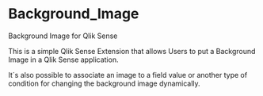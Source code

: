 # Background_Image
Background Image for Qlik Sense

This is a simple Qlik Sense Extension that allows Users to put a Background Image in a Qlik Sense application.

It´s also possible to associate an image to a field value or another type of condition for changing the background image dynamically.

